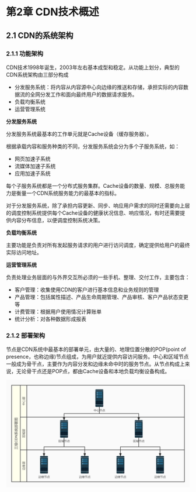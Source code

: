 # 第2章 CDN技术概述
## 2.1 CDN的系统架构
### 2.1.1 功能架构
CDN技术1998年诞生，2003年左右基本成型和稳定。从功能上划分，典型的CDN系统架构由三部分构成
* 分发服务系统：将内容从内容源中心向边缘的推送和存储，承担实际的内容数据流的全网分发工作和面向最终用户的数据请求服务。
* 负载均衡系统
* 运营管理系统

**分发服务系统**

分发服务系统最基本的工作单元就是Cache设备（缓存服务器）。

根据承载内容和服务种类的不同，分发服务系统会分为多个子服务系统，如：
* 网页加速子系统
* 流媒体加速子系统
* 应用加速子系统

每个子服务系统都是一个分布式服务集群。Cache设备的数量、规模、总服务能力是衡量一个CDN系统服务能力的最基本的指标。

对于分发服务系统，除了承担内容更新、同步、响应用户需求的同时还需要向上层的调度控制系统提供每个Cache设备的健康状况信息、响应情况，有时还需要提供内容分布信息，以便调度控制系统决策。

**负载均衡系统**

主要功能是负责对所有发起服务请求的用户进行访问调度，确定提供给用户的最终实际访问地址。

**运营管理系统**

负责处理业务层面的与外界交互所必须的一些手机、整理、交付工作，主要包含：
* 客户管理：收集使用CDN的客户进行基本信息和业务规则的管理
* 产品管理：包括属性描述、产品生命周期管理、产品审核、客户产品状态变更等
* 计费管理：根据用户使用情况计算账单
* 统计分析：对各种数据形成报表

### 2.1.2 部署架构
节点是CDN系统中最基本的部署单元，由大量的、地理位置分散的POP(point of presence，也称边缘)节点组成，为用户就近提供内容访问服务。中心和区域节点一般成为骨干点，主要作为内容分发和边缘未命中时的服务节点。从节点构成上来说，无论骨干点还是POP点，都由Cache设备和本地负载均衡设备构成。

![三级CDN](img/三级CDN.jpg)